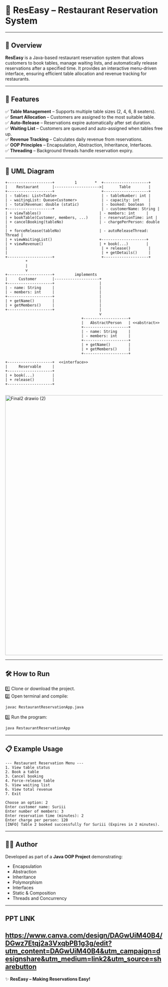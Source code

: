 # 🍴 ResEasy – Restaurant Reservation System  

---

## 📌 Overview  
**ResEasy** is a Java-based restaurant reservation system that allows customers to book tables, manage waiting lists, and automatically release reservations after a specified time. It provides an interactive menu-driven interface, ensuring efficient table allocation and revenue tracking for restaurants.  

---

## 🚀 Features  

✅ **Table Management** – Supports multiple table sizes (2, 4, 6, 8 seaters).  
✅ **Smart Allocation** – Customers are assigned to the most suitable table.  
✅ **Auto-Release** – Reservations expire automatically after set duration.  
✅ **Waiting List** – Customers are queued and auto-assigned when tables free up.  
✅ **Revenue Tracking** – Calculates daily revenue from reservations.  
✅ **OOP Principles** – Encapsulation, Abstraction, Inheritance, Interfaces.  
✅ **Threading** – Background threads handle reservation expiry.  

---

## 📖 UML Diagram  

```
+--------------------+         1        *  +--------------------+
|    Restaurant      |-------------------->|       Table        |
+--------------------+                     +--------------------+
| - tables: List<Table>                    | - tableNumber: int |
| - waitingList: Queue<Customer>           | - capacity: int    |
| - totalRevenue: double (static)          | - booked: boolean  |
+--------------------+                     | - customerName: String |
| + viewTables()                          | - members: int     |
| + bookTable(Customer, members, ...)     | - reservationTime: int |
| + cancelBooking(tableNo)                | - chargePerPerson: double |
| + forceRelease(tableNo)                 | - autoReleaseThread: Thread |
| + viewWaitingList()                     +--------------------+
| + viewRevenue()                         | + book(...)        |
|                                          | + release()        |
|                                          | + getDetails()     |
+--------------------+                     +--------------------+
         *
         |
         v
+--------------------+         implements
|     Customer       |--------------------+
+--------------------+                    |
| - name: String     |                    |
| - members: int     |                    |
+--------------------+                    |
| + getName()        |                    |
| + getMembers()     |                    |
+--------------------+                    |
                                          v
                                  +--------------------+
                                  |   AbstractPerson   | <<abstract>>
                                  +--------------------+
                                  | - name: String     |
                                  | - members: int     |
                                  +--------------------+
                                  | + getName()        |
                                  | + getMembers()     |
                                  +--------------------+

+--------------------+  <<interface>>
|     Reservable     |
+--------------------+
| + book(...)        |
| + release()        |
+--------------------+


```
<img width="728" height="831" alt="Final2 drawio (2)" src="https://github.com/user-attachments/assets/3d6a1a54-83a0-4e24-8cc3-2be43f1fd321" />

---
## 🛠️ How to Run  

1️⃣ Clone or download the project.  
2️⃣ Open terminal and compile:  
```sh
javac RestaurantReservationApp.java
```  
3️⃣ Run the program:  
```sh
java RestaurantReservationApp
```  

---

## 📋 Example Usage  

```
--- Restaurant Reservation Menu ---
1. View table status
2. Book a table
3. Cancel booking
4. Force-release table
5. View waiting list
6. View total revenue
7. Exit

Choose an option: 2
Enter customer name: Suriii
Enter number of members: 3
Enter reservation time (minutes): 2
Enter charge per person: 120
[INFO] Table 2 booked successfully for Suriii (Expires in 2 minutes).
```

---

## 👨‍💻 Author  

Developed as part of a **Java OOP Project** demonstrating:  
- Encapsulation  
- Abstraction  
- Inheritance  
- Polymorphism  
- Interfaces  
- Static & Composition  
- Threads and Concurrency  

---
##  PPT LINK
https://www.canva.com/design/DAGwUiM40B4/DGwz7Etqj2a3VxqbPB1g3g/edit?utm_content=DAGwUiM40B4&utm_campaign=designshare&utm_medium=link2&utm_source=sharebutton
---
✨ **ResEasy – Making Reservations Easy!**  
